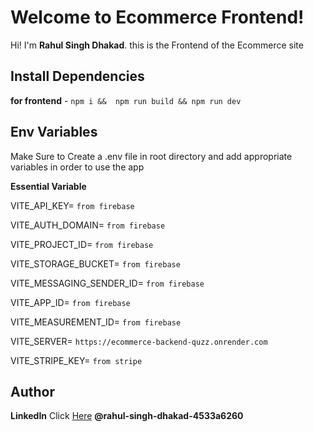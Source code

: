 # Welcome to Ecommerce Frontend!

Hi! I'm **Rahul Singh Dhakad**. this is the Frontend of the Ecommerce site

## Install Dependencies

**for frontend**  - `npm i &&  npm run build && npm run dev`

## Env Variables

Make Sure to Create a .env file in root directory and add appropriate variables in order to use the app

**Essential Variable**
  

VITE_API_KEY= `from firebase`

VITE_AUTH_DOMAIN= `from firebase`

VITE_PROJECT_ID= `from firebase`

VITE_STORAGE_BUCKET= `from firebase`

VITE_MESSAGING_SENDER_ID= `from firebase`

VITE_APP_ID= `from firebase`

VITE_MEASUREMENT_ID= `from firebase`

VITE_SERVER= `https://ecommerce-backend-quzz.onrender.com`

VITE_STRIPE_KEY= `from stripe`

## Author
**LinkedIn** Click [Here](https://www.linkedin.com/in/rahul-singh-dhakad-4533a6260/) **@rahul-singh-dhakad-4533a6260**

